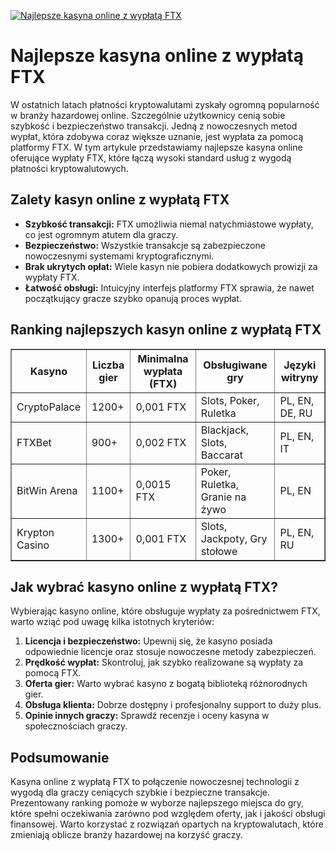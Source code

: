[![Najlepsze kasyna online z wypłatą FTX](https://123-caf.pages.dev/gitsignup.png)](https://vrmoo.ru/Bt82HjjY)

<h1>Najlepsze kasyna online z wypłatą FTX</h1> <p>W ostatnich latach płatności kryptowalutami zyskały ogromną popularność w branży hazardowej online. Szczególnie użytkownicy cenią sobie szybkość i bezpieczeństwo transakcji. Jedną z nowoczesnych metod wypłat, która zdobywa coraz większe uznanie, jest wypłata za pomocą platformy FTX. W tym artykule przedstawiamy najlepsze kasyna online oferujące wypłaty FTX, które łączą wysoki standard usług z wygodą płatności kryptowalutowych.</p>  <h2>Zalety kasyn online z wypłatą FTX</h2> <ul>   <li><strong>Szybkość transakcji:</strong> FTX umożliwia niemal natychmiastowe wypłaty, co jest ogromnym atutem dla graczy.</li>   <li><strong>Bezpieczeństwo:</strong> Wszystkie transakcje są zabezpieczone nowoczesnymi systemami kryptograficznymi.</li>   <li><strong>Brak ukrytych opłat:</strong> Wiele kasyn nie pobiera dodatkowych prowizji za wypłaty FTX.</li>   <li><strong>Łatwość obsługi:</strong> Intuicyjny interfejs platformy FTX sprawia, że nawet początkujący gracze szybko opanują proces wypłat.</li> </ul>  <h2>Ranking najlepszych kasyn online z wypłatą FTX</h2> <table border="1" cellpadding="8" cellspacing="0">   <thead>     <tr>       <th>Kasyno</th>       <th>Liczba gier</th>       <th>Minimalna wypłata (FTX)</th>       <th>Obsługiwane gry</th>       <th>Języki witryny</th>     </tr>   </thead>   <tbody>     <tr>       <td>CryptoPalace</td>       <td>1200+</td>       <td>0,001 FTX</td>       <td>Slots, Poker, Ruletka</td>       <td>PL, EN, DE, RU</td>     </tr>     <tr>       <td>FTXBet</td>       <td>900+</td>       <td>0,002 FTX</td>       <td>Blackjack, Slots, Baccarat</td>       <td>PL, EN, IT</td>     </tr>     <tr>       <td>BitWin Arena</td>       <td>1100+</td>       <td>0,0015 FTX</td>       <td>Poker, Ruletka, Granie na żywo</td>       <td>PL, EN</td>     </tr>     <tr>       <td>Krypton Casino</td>       <td>1300+</td>       <td>0,001 FTX</td>       <td>Slots, Jackpoty, Gry stołowe</td>       <td>PL, EN, RU</td>     </tr>   </tbody> </table>  <h2>Jak wybrać kasyno online z wypłatą FTX?</h2> <p>Wybierając kasyno online, które obsługuje wypłaty za pośrednictwem FTX, warto wziąć pod uwagę kilka istotnych kryteriów:</p> <ol>   <li><strong>Licencja i bezpieczeństwo:</strong> Upewnij się, że kasyno posiada odpowiednie licencje oraz stosuje nowoczesne metody zabezpieczeń.</li>   <li><strong>Prędkość wypłat:</strong> Skontroluj, jak szybko realizowane są wypłaty za pomocą FTX.</li>   <li><strong>Oferta gier:</strong> Warto wybrać kasyno z bogatą biblioteką różnorodnych gier.</li>   <li><strong>Obsługa klienta:</strong> Dobrze dostępny i profesjonalny support to duży plus.</li>   <li><strong>Opinie innych graczy:</strong> Sprawdź recenzje i oceny kasyna w społecznościach graczy.</li> </ol>  <h2>Podsumowanie</h2> <p>Kasyna online z wypłatą FTX to połączenie nowoczesnej technologii z wygodą dla graczy ceniących szybkie i bezpieczne transakcje. Prezentowany ranking pomoże w wyborze najlepszego miejsca do gry, które spełni oczekiwania zarówno pod względem oferty, jak i jakości obsługi finansowej. Warto korzystać z rozwiązań opartych na kryptowalutach, które zmieniają oblicze branży hazardowej na korzyść graczy.</p>